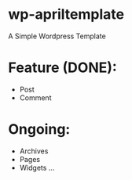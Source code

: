 # wp-apriltemplate
A Simple Wordpress Template

# Feature (DONE):
- Post
- Comment

# Ongoing:
- Archives
- Pages
- Widgets
...
